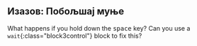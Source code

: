 ## Изазов: Побољшај муње

What happens if you hold down the <kbd>space</kbd> key? Can you use a `wait`{:class="block3control"} block to fix this?